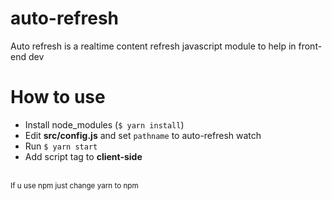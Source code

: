 # auto-refresh
Auto refresh is a realtime content refresh javascript module to help in front-end dev

# How to use
- Install node_modules (<code>$ yarn install</code>)
- Edit <b>src/config.js</b> and set <code>pathname</code> to auto-refresh watch
- Run <code>$ yarn start</code>
- Add script tag <code><script src="https://localhost:8291/refresh.js" type="module"></script></code> to <b>client-side</b>

<br>
<small>If u use npm just change yarn to npm</small>

